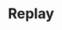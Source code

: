 --- 
title: "Replay"
publishdate: "2019-3-7T16:48:46+02:00"
src: "https://365manga.net/manga/replay"
image: "https://data.365manga.net/images/thumbnails/24790-replay.jpg"
description: "Karam's new teacher, Mr. Lee, is also her mother's new boarder. Why does he seem so interested in Karam, and why does she feel some strange connection to him? This is a story of past and present lives; love, jealousy, sacrifice, and salvation."
---